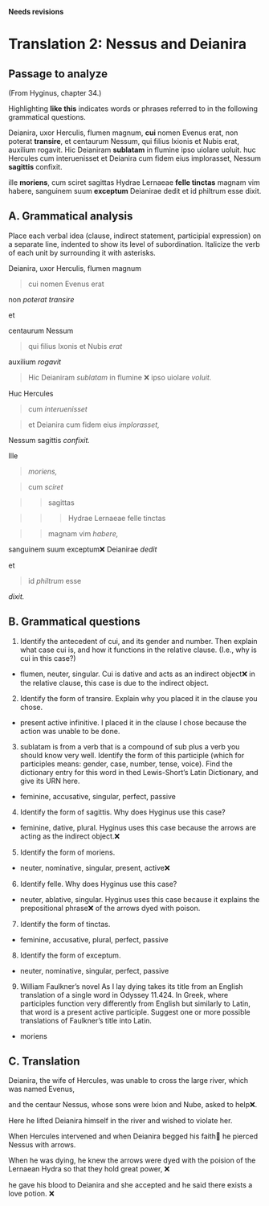 **Needs revisions**

# Translation 2: Nessus and Deianira

## Passage to analyze
(From Hyginus, chapter 34.)

Highlighting **like this** indicates words or phrases referred to in the following grammatical questions.

Deianira, uxor Herculis, flumen magnum, **cui** nomen Evenus erat, non poterat **transire**, et centaurum Nessum, qui filius Ixionis et Nubis erat, auxilium rogavit. Hic Deianiram **sublatam** in flumine ipso uiolare uoluit. huc Hercules cum interuenisset et Deianira cum fidem eius implorasset, Nessum **sagittis** confixit.

ille **moriens**, cum sciret sagittas Hydrae Lernaeae **felle tinctas** magnam vim habere, sanguinem suum **exceptum** Deianirae dedit et id philtrum esse dixit.

## A. Grammatical analysis
Place each verbal idea (clause, indirect statement, participial expression) on a separate line, indented to show its level of subordination. Italicize the verb of each unit by surrounding it with asterisks.

Deianira, uxor Herculis, flumen magnum

> cui nomen Evenus erat

non *poterat transire* 

et

centaurum Nessum 

> qui filius Ixonis et Nubis *erat*

auxilium *rogavit*

> Hic
> Deianiram *sublatam*
> in flumine ❌
ipso uiolare *voluit.*

Huc Hercules

> cum *interuenisset*

> et Deianira cum fidem eius *implorasset,*

Nessum sagittis *confixit.*

Ille

> *moriens,*

> cum *sciret*

>> sagittas

>>> Hydrae Lernaeae felle tinctas

>> magnam vim *habere,* 

sanguinem suum exceptum❌ Deianirae *dedit*

et

> id *philtrum* esse

*dixit.*

## B. Grammatical questions
1. Identify the antecedent of cui, and its gender and number. Then explain what case cui is, and how it functions in the relative clause. (I.e., why is cui in this case?)
- flumen, neuter, singular. Cui is dative and acts as an indirect object❌ in the relative clause, this case is due to the indirect object. 

2. Identify the form of transire. Explain why you placed it in the clause you chose.
- present active infinitive. I placed it in the clause I chose because the action was unable to be done. 

3. sublatam is from a verb that is a compound of sub plus a verb you should know very well. Identify the form of this participle (which for participles means: gender, case, number, tense, voice). Find the dictionary entry for this word in thed Lewis-Short’s Latin Dictionary, and give its URN here.
- feminine, accusative, singular, perfect, passive

4. Identify the form of sagittis. Why does Hyginus use this case?
- feminine, dative, plural. Hyginus uses this case because the arrows are acting as the indirect object.❌

5. Identify the form of moriens.
- neuter, nominative, singular, present, active❌

6. Identify felle. Why does Hyginus use this case?
- neuter, ablative, singular. Hyginus uses this case because it explains the prepositional phrase❌ of the arrows dyed with poison. 

7. Identify the form of tinctas.
- feminine, accusative, plural, perfect, passive

8. Identify the form of exceptum.
- neuter, nominative, singular, perfect, passive

9. William Faulkner’s novel As I lay dying takes its title from an English translation of a single word in Odyssey 11.424. In Greek, where participles function very differently from English but similarly to Latin, that word is a present active participle. Suggest one or more possible translations of Faulkner’s title into Latin.
- moriens

## C. Translation
Deianira, the wife of Hercules, was unable to cross the large river, which was named Evenus, 

and the centaur Nessus, whose sons were Ixion and Nube, asked to help❌. 

Here he lifted Deianira himself in the river and wished to violate her.

When Hercules intervened and when Deianira begged his faith🤔 he pierced Nessus with arrows.

When he was dying, 
he knew the arrows were dyed with the poision of the Lernaean Hydra so that they hold great power, ❌

he gave his blood to Deianira and she accepted and he said there exists a love potion. ❌
